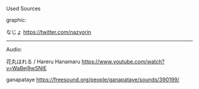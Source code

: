 Used Sources

graphic:

なじょ
https://twitter.com/nazyorin


---
Audio:

花丸はれる / Hareru Hanamaru
https://www.youtube.com/watch?v=WaBej9wSNIE

ganapataye
https://freesound.org/people/ganapataye/sounds/390199/
